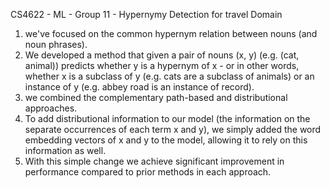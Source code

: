 CS4622 - ML - Group 11 - Hypernymy Detection for travel Domain

1. we've focused on the common hypernym relation between nouns (and noun phrases).
2. We developed a method that given a pair of nouns (x, y) (e.g. (cat, animal)) predicts whether y is a hypernym of x - or in other words, whether x is a subclass of y (e.g. cats are a subclass of animals) or an instance of y (e.g. abbey road is an instance of record).
3. we combined the complementary path-based and distributional approaches. 
4. To add distributional information to our model (the information on the separate occurrences of each term x and y), we simply added the word embedding vectors of x and y to the model, allowing it to rely on this information as well. 
5. With this simple change we achieve significant improvement in performance compared to prior methods in each approach.

